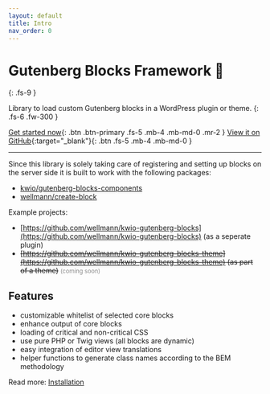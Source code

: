 ```yaml
---
layout: default
title: Intro
nav_order: 0
---
```


# Gutenberg Blocks Framework 🧱
{: .fs-9 }

Library to load custom Gutenberg blocks in a WordPress plugin or theme.
{: .fs-6 .fw-300 }

[Get started now](installation.html){: .btn .btn-primary .fs-5 .mb-4 .mb-md-0 .mr-2 } [View it on GitHub](https://github.com/wellmann/gutenberg-blocks-framework){:target="_blank"}{: .btn .fs-5 .mb-4 .mb-md-0 }

---

Since this library is solely taking care of registering and setting up blocks on the server side it is built to work with the following packages:  

* [kwio/gutenberg-blocks-components](https://github.com/wellmann/gutenberg-blocks-components)
* [wellmann/create-block](https://github.com/wellmann/create-block)

Example projects:
* [https://github.com/wellmann/kwio-gutenberg-blocks](https://github.com/wellmann/kwio-gutenberg-blocks) (as a seperate plugin)
* ~~[https://github.com/wellmann/kwio-gutenberg-blocks-theme](https://github.com/wellmann/kwio-gutenberg-blocks-theme) (as part of a theme)~~ <small style="opacity:.5;">(coming soon)</small>

## Features

* customizable whitelist of selected core blocks
* enhance output of core blocks
* loading of critical and non-critical CSS
* use pure PHP or Twig views (all blocks are dynamic)
* easy integration of editor view translations
* helper functions to generate class names according to the BEM methodology

Read more: [Installation](/installation.html)